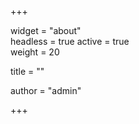 +++

widget = "about"  
headless = true 
active = true  
weight = 20  

title = ""

author = "admin"

+++
